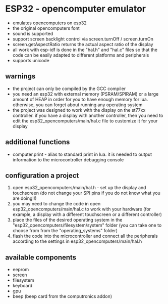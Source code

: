 # ESP32 - opencomputer emulator
* emulates opencomputers on esp32
* the original opencomputers font
* sound is supported
* support screen backlight control via screen.turnOff / screen.turnOn
* screen.getAspectRatio returns the actual aspect ratio of the display
* all work with esp-idf is done in the "hal.h" and "hal.c" files so that the code can be easily adapted to different platforms and peripherals
* supports unicode

## warnings
* the project can only be compiled by the GCC compiler
* you need an esp32 with external memory (PSRAM/SPIRAM) or a large amount of HEAP in order for you to have enough memory for lua. otherwise, you can forget about running any operating system
* the project was designed to work with the display on the st77xx controller. if you have a display with another controller, then you need to edit the esp32_opencomputers/main/hal.c file to customize it for your display

## additional functions
* computer.print - alias to standard print in lua. it is needed to output information to the microcontroller debugging console

## configuration a project
1. open esp32_opencomputers/main/hal.h - set up the display and touchscreen (do not change your SPI pins if you do not know what you are doing!!)
2. you may need to change the code in open esp32_opencomputers/main/hal.c to work with your hardware (for example, a display with a different touchscreen or a different controller)
3. place the files of the desired operating system in the "esp32_opencomputers/filesystem/system" folder (you can take one to choose from from the "operating_systems" folder)
4. flash the code into the microcontroller and connect all the peripherals according to the settings in esp32_opencomputers/main/hal.h

## available components
* eeprom
* screen
* filesystem
* keyboard
* gpu
* beep (beep card from the computronics addon)